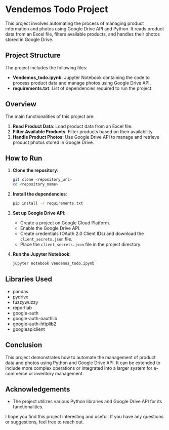 
# Vendemos Todo Project

This project involves automating the process of managing product information and photos using Google Drive API and Python. It reads product data from an Excel file, filters available products, and handles their photos stored in Google Drive.

## Project Structure

The project includes the following files:

- **Vendemos_todo.ipynb**: Jupyter Notebook containing the code to process product data and manage photos using Google Drive API.
- **requirements.txt**: List of dependencies required to run the project.

## Overview

The main functionalities of this project are:

1. **Read Product Data**: Load product data from an Excel file.
2. **Filter Available Products**: Filter products based on their availability.
3. **Handle Product Photos**: Use Google Drive API to manage and retrieve product photos stored in Google Drive.

## How to Run

1. **Clone the repository**:
    ```sh
    git clone <repository_url>
    cd <repository_name>
    ```

2. **Install the dependencies**:
    ```sh
    pip install -r requirements.txt
    ```

3. **Set up Google Drive API**:
    - Create a project on Google Cloud Platform.
    - Enable the Google Drive API.
    - Create credentials (OAuth 2.0 Client IDs) and download the `client_secrets.json` file.
    - Place the `client_secrets.json` file in the project directory.

4. **Run the Jupyter Notebook**:
    ```sh
    jupyter notebook Vendemos_todo.ipynb
    ```

## Libraries Used

- pandas
- pydrive
- fuzzywuzzy
- reportlab
- google-auth
- google-auth-oauthlib
- google-auth-httplib2
- googleapiclient

## Conclusion

This project demonstrates how to automate the management of product data and photos using Python and Google Drive API. It can be extended to include more complex operations or integrated into a larger system for e-commerce or inventory management.

## Acknowledgements

- The project utilizes various Python libraries and Google Drive API for its functionalities.

I hope you find this project interesting and useful. If you have any questions or suggestions, feel free to reach out.
